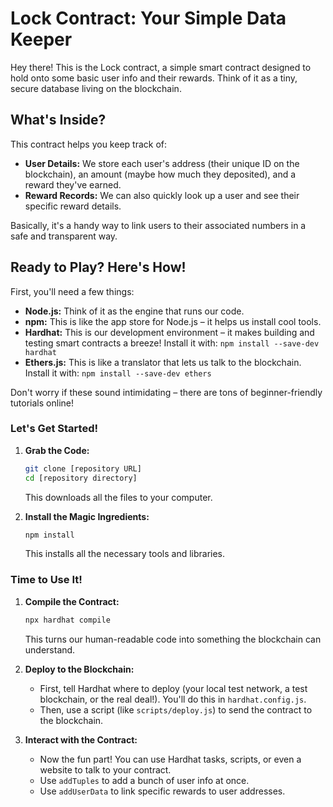 # Lock Contract: Your Simple Data Keeper

Hey there! This is the Lock contract, a simple smart contract designed to hold onto some basic user info and their rewards. Think of it as a tiny, secure database living on the blockchain.

## What's Inside?

This contract helps you keep track of:

*   **User Details:** We store each user's address (their unique ID on the blockchain), an amount (maybe how much they deposited), and a reward they've earned.
*   **Reward Records:** We can also quickly look up a user and see their specific reward details.

Basically, it's a handy way to link users to their associated numbers in a safe and transparent way.

## Ready to Play? Here's How!

First, you'll need a few things:

*   **Node.js:** Think of it as the engine that runs our code.
*   **npm:** This is like the app store for Node.js – it helps us install cool tools.
*   **Hardhat:** This is our development environment – it makes building and testing smart contracts a breeze!  Install it with: `npm install --save-dev hardhat`
*   **Ethers.js:** This is like a translator that lets us talk to the blockchain. Install it with: `npm install --save-dev ethers`

Don't worry if these sound intimidating – there are tons of beginner-friendly tutorials online!

### Let's Get Started!

1.  **Grab the Code:**

    ```bash
    git clone [repository URL]
    cd [repository directory]
    ```

    This downloads all the files to your computer.

2.  **Install the Magic Ingredients:**

    ```bash
    npm install
    ```

    This installs all the necessary tools and libraries.

### Time to Use It!

1.  **Compile the Contract:**

    ```bash
    npx hardhat compile
    ```

    This turns our human-readable code into something the blockchain can understand.

2.  **Deploy to the Blockchain:**

    *   First, tell Hardhat where to deploy (your local test network, a test blockchain, or the real deal!). You'll do this in `hardhat.config.js`.
    *   Then, use a script (like `scripts/deploy.js`) to send the contract to the blockchain.

3.  **Interact with the Contract:**

    *   Now the fun part! You can use Hardhat tasks, scripts, or even a website to talk to your contract.
    *   Use `addTuples` to add a bunch of user info at once.
    *   Use `addUserData` to link specific rewards to user addresses.

